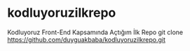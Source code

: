 # kodluyoruzilkrepo
Kodluyoruz Front-End Kapsamında Açtığım İlk Repo
git clone https://github.com/duyguakbaba/kodluyoruzilkrepo.git
